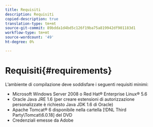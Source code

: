 ```yaml
---
title: Requisiti
description: Requisiti
copied-description: true
translation-type: tm+mt
source-git-commit: 89bdda1d4bd5c126f19ba75a819942df901183d1
workflow-type: tm+mt
source-wordcount: '49'
ht-degree: 0%

---
```



# Requisiti{#requirements}

L’ambiente di compilazione deve soddisfare i seguenti requisiti minimi:

* Microsoft Windows Server 2008 o Red Hat® Enterprise Linux® 5.6
* Oracle Java JRE 1.6 (per creare estensioni di autorizzazione personalizzate è richiesto Java JDK 1.6 di Oracle)
* Apache Tomcat® 6 disponibile nella cartella [!DNL Third Party\Tomcat\6.0.18] del DVD
* Credenziali emesse da Adobe

